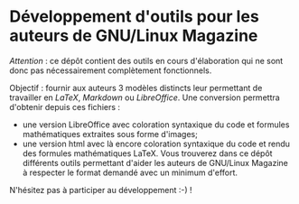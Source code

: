 # Développement d'outils pour les auteurs de GNU/Linux Magazine

*Attention* : ce dépôt contient des outils en cours d'élaboration qui ne sont donc pas nécessairement complètement fonctionnels.

Objectif : fournir aux auteurs 3 modèles distincts leur permettant de travailler en _LaTeX_, _Markdown_ ou _LibreOffice_. Une conversion permettra 
d'obtenir depuis ces fichiers :
* une version LibreOffice avec coloration syntaxique du code et formules mathématiques extraites sous forme d'images;
* une version html avec là encore coloration syntaxique du code et rendu des formules mathématiques LaTeX.
Vous trouverez dans ce dépôt différents outils permettant d'aider les auteurs de GNU/Linux Magazine à respecter le format demandé avec un minimum d'effort.

N'hésitez pas à participer au développement :-) !
